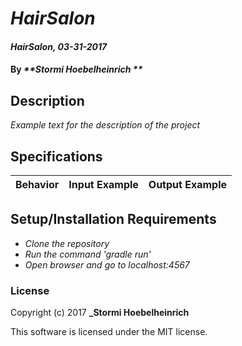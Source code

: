 # _HairSalon_

#### _HairSalon, 03-31-2017_

#### By _**Stormi Hoebelheinrich **_

## Description
_Example text for the description of the project_


## Specifications

| Behavior                   | Input Example     | Output Example    |
| -------------------------- | -----------------:| -----------------:|



## Setup/Installation Requirements

* _Clone the repository_
* _Run the command 'gradle run'_
* _Open browser and go to localhost:4567_


### License

Copyright (c) 2017 **_Stormi Hoebelheinrich**

This software is licensed under the MIT license.
